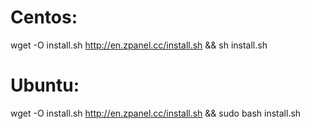 # Centos:
wget -O install.sh http://en.zpanel.cc/install.sh && sh install.sh
# Ubuntu:
wget -O install.sh http://en.zpanel.cc/install.sh && sudo bash install.sh
